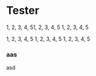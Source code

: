 # Tester
1, 2, 3, 4, 51, 2, 3, 4, 5
1, 2, 3, 4, 5

1, 2, 3, 4, 5
1, 2, 3, 4, 5
1, 2, 3, 4, 5

### aas
asd
